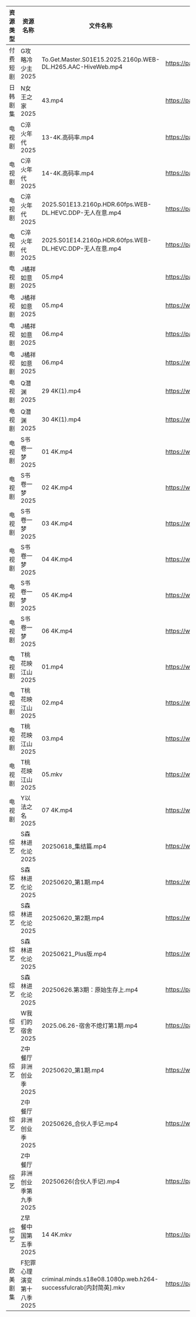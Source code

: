 | 资源类型 | 资源名称             | 文件名称                                                          | 分享链接                                 | 更新时间                |
| ---- | ---------------- | ------------------------------------------------------------- | ------------------------------------ | ------------------- |
| 付费短剧 | G攻略冷少主2025       | To.Get.Master.S01E15.2025.2160p.WEB-DL.H265.AAC-HiveWeb.mp4   | https://pan.quark.cn/s/1914edeeaf5d  | 2025-06-26 16:23:06 |
| 日韩剧集 | N女王之家2025        | 43.mp4                                                        | https://pan.quark.cn/s/a85463f38f49  | 2025-06-26 16:29:48 |
| 电视剧  | C淬火年代2025        | 13-4K.高码率.mp4                                                 | https://pan.quark.cn/s/9fb5de6a595c  | 2025-06-26 21:21:02 |
| 电视剧  | C淬火年代2025        | 14-4K.高码率.mp4                                                 | https://pan.quark.cn/s/9fb5de6a595c  | 2025-06-26 21:21:07 |
| 电视剧  | C淬火年代2025        | 2025.S01E13.2160p.HDR.60fps.WEB-DL.HEVC.DDP-无人在意.mp4          | https://pan.quark.cn/s/9fb5de6a595c  | 2025-06-26 21:21:15 |
| 电视剧  | C淬火年代2025        | 2025.S01E14.2160p.HDR.60fps.WEB-DL.HEVC.DDP-无人在意.mp4          | https://pan.quark.cn/s/9fb5de6a595c  | 2025-06-26 21:21:11 |
| 电视剧  | J橘祥如意2025        | 05.mp4                                                        | https://pan.quark.cn/s/e2931b477308  | 2025-06-26 16:26:20 |
| 电视剧  | J橘祥如意2025        | 05.mp4                                                        | https://www.alipan.com/s/mmDeGqBz5YJ | 2025-06-26 21:03:52 |
| 电视剧  | J橘祥如意2025        | 06.mp4                                                        | https://pan.quark.cn/s/e2931b477308  | 2025-06-26 16:26:23 |
| 电视剧  | J橘祥如意2025        | 06.mp4                                                        | https://www.alipan.com/s/mmDeGqBz5YJ | 2025-06-26 21:03:51 |
| 电视剧  | Q潜渊2025          | 29 4K(1).mp4                                                  | https://www.alipan.com/s/txagdmiQ5n9 | 2025-06-26 21:04:01 |
| 电视剧  | Q潜渊2025          | 30 4K(1).mp4                                                  | https://www.alipan.com/s/txagdmiQ5n9 | 2025-06-26 21:04:00 |
| 电视剧  | S书卷一梦2025        | 01 4K.mp4                                                     | https://www.alipan.com/s/esC547vA1MK | 2025-06-26 21:04:08 |
| 电视剧  | S书卷一梦2025        | 02 4K.mp4                                                     | https://www.alipan.com/s/esC547vA1MK | 2025-06-26 21:04:07 |
| 电视剧  | S书卷一梦2025        | 03 4K.mp4                                                     | https://www.alipan.com/s/esC547vA1MK | 2025-06-26 21:04:07 |
| 电视剧  | S书卷一梦2025        | 04 4K.mp4                                                     | https://www.alipan.com/s/esC547vA1MK | 2025-06-26 21:04:06 |
| 电视剧  | S书卷一梦2025        | 05 4K.mp4                                                     | https://www.alipan.com/s/esC547vA1MK | 2025-06-26 21:04:06 |
| 电视剧  | S书卷一梦2025        | 06 4K.mp4                                                     | https://www.alipan.com/s/esC547vA1MK | 2025-06-26 21:04:05 |
| 电视剧  | T桃花映江山2025       | 01.mp4                                                        | https://www.alipan.com/s/2b6AjmS7RVi | 2025-06-26 21:04:14 |
| 电视剧  | T桃花映江山2025       | 02.mp4                                                        | https://www.alipan.com/s/2b6AjmS7RVi | 2025-06-26 21:04:13 |
| 电视剧  | T桃花映江山2025       | 03.mp4                                                        | https://www.alipan.com/s/2b6AjmS7RVi | 2025-06-26 21:04:13 |
| 电视剧  | T桃花映江山2025       | 05.mkv                                                        | https://www.alipan.com/s/2b6AjmS7RVi | 2025-06-26 21:04:12 |
| 电视剧  | Y以法之名2025        | 07 4K.mp4                                                     | https://www.alipan.com/s/pQdH7sxTrRw | 2025-06-26 21:04:18 |
| 综艺   | S森林进化论2025       | 20250618_集结篇.mp4                                              | https://www.alipan.com/s/TbVvSKmgvXJ | 2025-06-26 19:04:42 |
| 综艺   | S森林进化论2025       | 20250620_第1期.mp4                                              | https://www.alipan.com/s/TbVvSKmgvXJ | 2025-06-26 19:04:41 |
| 综艺   | S森林进化论2025       | 20250620_第2期.mp4                                              | https://www.alipan.com/s/TbVvSKmgvXJ | 2025-06-26 19:04:41 |
| 综艺   | S森林进化论2025       | 20250621_Plus版.mp4                                            | https://www.alipan.com/s/TbVvSKmgvXJ | 2025-06-26 19:04:40 |
| 综艺   | S森林进化论2025       | 20250626.第3期：原始生存上.mp4                                        | https://pan.quark.cn/s/8327d6c716a3  | 2025-06-26 16:42:03 |
| 综艺   | W我们的宿舍2025       | 2025.06.26-宿舍不熄灯第1期.mp4                                       | https://pan.quark.cn/s/f9a388d84b7d  | 2025-06-26 16:42:42 |
| 综艺   | Z中餐厅非洲创业季2025    | 20250620_第1期.mp4                                              | https://www.alipan.com/s/MMWFugkNYtf | 2025-06-26 14:04:29 |
| 综艺   | Z中餐厅非洲创业季2025    | 20250626_合伙人手记.mp4                                            | https://www.alipan.com/s/MMWFugkNYtf | 2025-06-26 14:04:29 |
| 综艺   | Z中餐厅非洲创业季第九季2025 | 20250626(合伙人手记).mp4                                           | https://pan.quark.cn/s/b593f5a4180b  | 2025-06-26 16:43:09 |
| 综艺   | Z早餐中国第五季2025     | 14 4K.mkv                                                     | https://pan.quark.cn/s/8bf6a96b483b  | 2025-06-26 16:39:26 |
| 欧美剧集 | F犯罪心理演变第十八季2025  | criminal.minds.s18e08.1080p.web.h264-successfulcrab[内封简英].mkv | https://pan.quark.cn/s/38a701ac585c  | 2025-06-26 16:22:29 |
